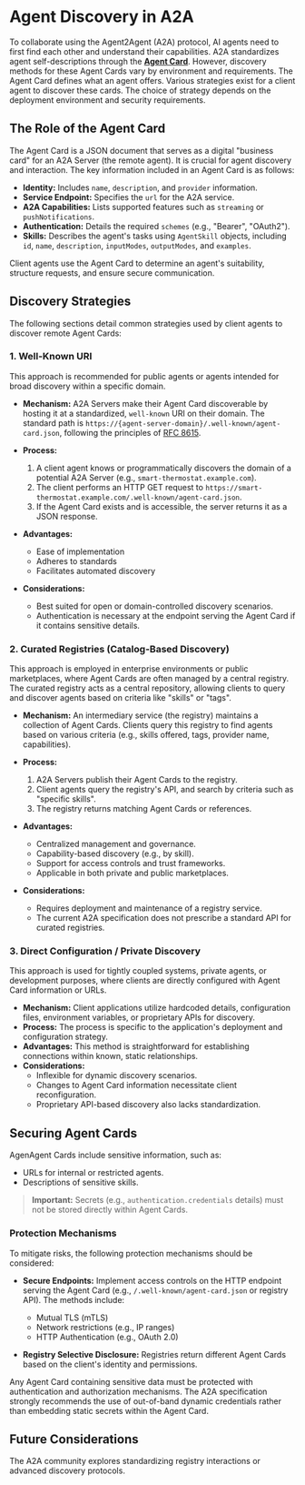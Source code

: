 # Agent Discovery in A2A

To collaborate using the Agent2Agent (A2A) protocol, AI agents need to first find each other and understand their capabilities. A2A standardizes agent self-descriptions through the **[Agent Card](../specification.md#5-agent-discovery-the-agent-card)**. However, discovery methods for these Agent Cards vary by environment and requirements. The Agent Card defines what an agent offers. Various strategies exist for a client agent to discover these cards. The choice of strategy depends on the deployment environment and security requirements.

## The Role of the Agent Card

The Agent Card is a JSON document that serves as a digital "business card" for an A2A Server (the remote agent). It is crucial for agent discovery and interaction. The key information included in an Agent Card is as follows:

-   **Identity:** Includes `name`, `description`, and `provider` information.
-   **Service Endpoint:** Specifies the `url` for the A2A service.
-   **A2A Capabilities:** Lists supported features such as `streaming` or `pushNotifications`.
-   **Authentication:** Details the required `schemes` (e.g., "Bearer", "OAuth2").
-   **Skills:** Describes the agent's tasks using `AgentSkill` objects, including `id`, `name`, `description`, `inputModes`, `outputModes`, and `examples`.

Client agents use the Agent Card to determine an agent's suitability, structure requests, and ensure secure communication.

## Discovery Strategies

The following sections detail common strategies used by client agents to discover remote Agent Cards:

### 1. Well-Known URI

This approach is recommended for public agents or agents intended for broad discovery within a specific domain.

-   **Mechanism:** A2A Servers make their Agent Card discoverable by hosting it at a standardized, `well-known` URI on their domain. The standard path is `https://{agent-server-domain}/.well-known/agent-card.json`, following the principles of [RFC 8615](https://datatracker.ietf.org/doc/html/rfc8615).

-   **Process:**
    1.  A client agent knows or programmatically discovers the domain of a potential A2A Server (e.g., `smart-thermostat.example.com`).
    2.  The client performs an HTTP GET request to `https://smart-thermostat.example.com/.well-known/agent-card.json`.
    3.  If the Agent Card exists and is accessible, the server returns it as a JSON response.

-   **Advantages:**
    -   Ease of implementation
    -   Adheres to standards
    -   Facilitates automated discovery

-   **Considerations:**
    -   Best suited for open or domain-controlled discovery scenarios.
    -   Authentication is necessary at the endpoint serving the Agent Card if it contains sensitive details.

### 2. Curated Registries (Catalog-Based Discovery)

This approach is employed in enterprise environments or public marketplaces, where Agent Cards are often managed by a central registry. The curated registry acts as a central repository, allowing clients to query and discover agents based on criteria like "skills" or "tags".

-   **Mechanism:** An intermediary service (the registry) maintains a collection of Agent Cards. Clients query this registry to find agents based on various criteria (e.g., skills offered, tags, provider name, capabilities).

- **Process:**
    1.  A2A Servers publish their Agent Cards to the registry.
    2.  Client agents query the registry's API, and search by criteria such as "specific skills".
    3.  The registry returns matching Agent Cards or references.

- **Advantages:**
    - Centralized management and governance.
    - Capability-based discovery (e.g., by skill).
    - Support for access controls and trust frameworks.
    - Applicable in both private and public marketplaces.
- **Considerations:**
    - Requires deployment and maintenance of a registry service.
    - The current A2A specification does not prescribe a standard API for curated registries.

### 3. Direct Configuration / Private Discovery

This approach is used for tightly coupled systems, private agents, or development purposes, where clients are directly configured with Agent Card information or URLs.

-   **Mechanism:** Client applications utilize hardcoded details, configuration files, environment variables, or proprietary APIs for discovery.
-  **Process:** The process is specific to the application's deployment and configuration strategy.
- **Advantages:** This method is straightforward for establishing connections within known, static relationships.
- **Considerations:**
    -   Inflexible for dynamic discovery scenarios.
    -   Changes to Agent Card information necessitate client reconfiguration.
    -   Proprietary API-based discovery also lacks standardization.

## Securing Agent Cards

AgenAgent Cards include sensitive information, such as:

-   URLs for internal or restricted agents.
-   Descriptions of sensitive skills.

> **Important:** Secrets (e.g., `authentication.credentials` details) must not be stored directly within Agent Cards.

### Protection Mechanisms

To mitigate risks, the following protection mechanisms should be considered:

-   **Secure Endpoints:** Implement access controls on the HTTP endpoint serving the Agent Card (e.g., `/.well-known/agent-card.json` or registry API). The methods include:
    -   Mutual TLS (mTLS)
    -   Network restrictions (e.g., IP ranges)
    -   HTTP Authentication (e.g., OAuth 2.0)
      
-   **Registry Selective Disclosure:** Registries return different Agent Cards based on the client's identity and permissions.

Any Agent Card containing sensitive data must be protected with authentication and authorization mechanisms. The A2A specification strongly recommends the use of out-of-band dynamic credentials rather than embedding static secrets within the Agent Card.

## Future Considerations

The A2A community explores standardizing registry interactions or advanced discovery protocols.
